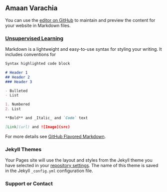 ## Amaan Varachia 

You can use the [editor on GitHub](https://github.com/amaanvarachia/amaanvarachia.github.io/edit/main/README.md) to maintain and preview the content for your website in Markdown files.



### [Unsupervised Learning](https://github.com/amaanvarachia/Data-Science)

Markdown is a lightweight and easy-to-use syntax for styling your writing. It includes conventions for

```markdown
Syntax highlighted code block

# Header 1
## Header 2
### Header 3

- Bulleted
- List

1. Numbered
2. List

**Bold** and _Italic_ and `Code` text

[Link](url) and ![Image](src)
```

For more details see [GitHub Flavored Markdown](https://guides.github.com/features/mastering-markdown/).

### Jekyll Themes

Your Pages site will use the layout and styles from the Jekyll theme you have selected in your [repository settings](https://github.com/amaanvarachia/amaanvarachia.github.io/settings/pages). The name of this theme is saved in the Jekyll `_config.yml` configuration file.

### Support or Contact


